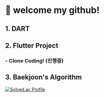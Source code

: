 # 🐥 welcome my github!

## 1. DART
## 2. Flutter Project

### - Clone Coding! (진행중)

## 3. Baekjoon's Algorithm 
[![Solved.ac Profile](http://mazassumnida.wtf/api/v2/generate_badge?boj=maasii1)](https://solved.ac/maasii1/)
